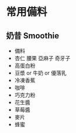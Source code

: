 # 常用備料

## 奶昔 Smoothie

- 備料
- 杏仁 腰果 亞麻子 奇牙子
- 高蛋白粉
- 豆漿 or 牛奶 or 優落乳
- 冷凍香蕉
- 咖啡
- 巧克力粉
- 花生醬
- 草莓醬
- 麥片
- 蜂蜜
